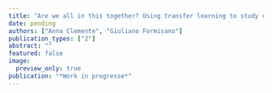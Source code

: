 ```yaml
---
title: "Are we all in this together? Using transfer learning to study changes in redistribution attitudes during COVID-19 (Working Paper)"
date: pending
authors: ["Anna Clemente", "Giuliano Formisano"]
publication_types: ["2"]
abstract: ""
featured: false
image:
  preview_only: true
publication: "*Work in progresse*"
---
```


